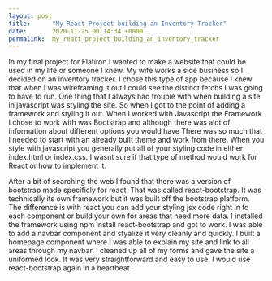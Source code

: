 ```yaml
---
layout: post
title:      "My React Project building an Inventory Tracker"
date:       2020-11-25 00:14:34 +0000
permalink:  my_react_project_building_an_inventory_tracker
---
```



In my final project for Flatiron I wanted to make a website that could be used in my life or someone I knew.  My wife works a side business so I decided on an inventory tracker. I chose this type of app because I knew that when I was wireframing it out I could see the distinct fetchs I was going to have to run.  One thing that I always had trouble with when building a site in javascript was styling the site.  So when I got to the point of adding a framework and styling it out.  When I worked with Javascript the Framework I chose to work with was Bootstrap and although there was alot of information about different options you would have There was so much that I needed to start with an already built theme and work from there.  When you style with javascript you generally put all of your styling code in either index.html or index.css.  I wasnt sure if that type of method would work for React or how to implement it.  

After a bit of searching the web I found that there was a version of bootstrap made specificly for react. That was called react-bootstrap.  It was technically its own framework but it was built off the bootstrap platform.   The difference is with react you can add your styling jsx code right in to each component or build your own for areas that need more data.  I installed the framework using npm install react-bootstrap and got to work.  I was able to add a navbar component and styalize it very cleanly and quickly.  I built a homepage component where I was able to explain my site and link to all areas through my navbar.  I cleaned up all of my forms and gave the site a uniformed look.  It was very straightforward and easy to use.  I would use react-bootstrap again in a heartbeat.
